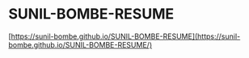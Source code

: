 # SUNIL-BOMBE-RESUME


[https://sunil-bombe.github.io/SUNIL-BOMBE-RESUME](https://sunil-bombe.github.io/SUNIL-BOMBE-RESUME/)
